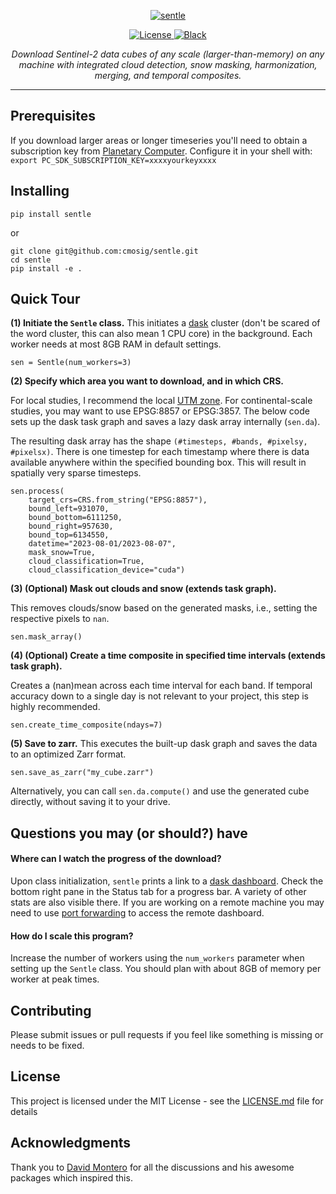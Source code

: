 <p align="center">
  <a href="https://github.com/cmosig/sentle/"><img src="https://github.com/cmosig/sentle/raw/main/docs/logo.png" alt="sentle"></a>
</p>

<p align="center">
<a href="https://opensource.org/licenses/MIT" target="_blank">
    <img src="https://img.shields.io/badge/License-MIT-blue.svg" alt="License">
</a>
<a href="https://peps.python.org/pep-0008/" target="_blank">
    <img src="https://img.shields.io/badge/code_style-pep8-blue" alt="Black">
</a>
</p>
<p align="center">
    <em>Download Sentinel-2 data cubes of any scale (larger-than-memory) on any machine with integrated cloud
detection, snow masking, harmonization, merging, and temporal composites.</em>
</p>

---
 

## Prerequisites

If you download larger areas or longer timeseries you'll need to obtain a
subscription key from [Planetary Computer](https://planetarycomputer.microsoft.com/account/request). 
Configure it in your shell with: `export PC_SDK_SUBSCRIPTION_KEY=xxxxyourkeyxxxx`

## Installing

```
pip install sentle
```
or 
```
git clone git@github.com:cmosig/sentle.git
cd sentle
pip install -e .
```

## Quick Tour

**(1) Initiate the `Sentle` class.** This initiates a [dask](https://www.dask.org/) cluster (don't be scared of the word cluster, this can also mean 1 CPU core) in the background. Each worker needs at most 8GB RAM in default settings. 

```
sen = Sentle(num_workers=3)
```

**(2) Specify which area you want to download, and in which CRS.** 

For local studies, I recommend the local [UTM zone](https://www.dmap.co.uk/utmworld.htm). For continental-scale studies, you may want to use EPSG:8857 or EPSG:3857. The below code sets up the dask task graph and saves a lazy dask array internally (`sen.da`). 

The resulting dask array has the shape `(#timesteps, #bands, #pixelsy, #pixelsx)`. There is one timestep for each timestamp where there is data available anywhere within the specified bounding box. This will result in spatially very sparse timesteps.
```
sen.process(
    target_crs=CRS.from_string("EPSG:8857"),
    bound_left=931070,
    bound_bottom=6111250,
    bound_right=957630,
    bound_top=6134550,
    datetime="2023-08-01/2023-08-07",
    mask_snow=True,
    cloud_classification=True,
    cloud_classification_device="cuda")
```
**(3) (Optional) Mask out clouds and snow (extends task graph).** 

This removes clouds/snow based on the generated masks, i.e., setting the respective pixels to `nan`.
```
sen.mask_array()
```

**(4) (Optional) Create a time composite in specified time intervals (extends task graph).** 

Creates a (nan)mean across each time interval for each band. 
If temporal accuracy down to a single day is not relevant to your project, this step is highly recommended.
```
sen.create_time_composite(ndays=7)
```

**(5) Save to zarr.**
This executes the built-up dask graph and saves the data to an optimized Zarr format.  
```
sen.save_as_zarr("my_cube.zarr")
```
Alternatively, you can call `sen.da.compute()` and use the generated cube directly, without saving it to your drive.

## Questions you may (or should?) have

#### Where can I watch the progress of the download?
Upon class initialization, `sentle` prints a link to a [dask dashboard](https://docs.dask.org/en/latest/dashboard.html). Check the bottom right pane in the Status tab for a progress bar. 
A variety of other stats are also visible there. If you are working on a remote machine you may need to use [port forwarding](https://help.ubuntu.com/community/SSH/OpenSSH/PortForwarding) to access the remote dashboard.

#### How do I scale this program?
Increase the number of workers using the `num_workers` parameter when setting up the `Sentle` class. You should plan with about 8GB of memory per worker at peak times.

## Contributing

Please submit issues or pull requests if you feel like something is missing or
needs to be fixed. 

## License

This project is licensed under the MIT License - see the [LICENSE.md](LICENSE.md) file for details

## Acknowledgments

Thank you to [David Montero](https://github.com/davemlz) for all the
discussions and his awesome packages which inspired this.
